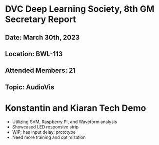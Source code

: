 # DVC Deep Learning Society, 8th GM Secretary Report
## Date: March 30th, 2023
## Location: BWL-113
## Attended Members: 21
## Topic: AudioVis

# Konstantin and Kiaran Tech Demo
- Utilizing SVM, Raspberry PI, and Waveform analysis
- Showcased LED responsive strip
- WIP; has input delay; prototype
- Need more training and optimization

